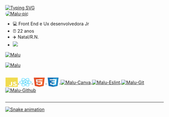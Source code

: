 [![Typing SVG](https://readme-typing-svg.herokuapp.com?font=roboto&size=26&duration=6000&color=E72EF7&center=true&vCenter=true&multiline=true&lines=Ol%C3%A1!+Me+chamo+Maria+Luiza++++)](https://git.io/typing-svg)
<br/>
  <a href="https://picasion.com/"><img src="https://i.picasion.com/pic92/0246a171525e83cbe746d22b017c23b3.gif" align="center" height="250" style="border-radius:50px;" alt="Malu-pic" /></a><br /><a href="https://picasion.com/"></a>
- 💻 Front End e Ux desenvolvedora Jr
- ⏰ 22 anos
- ✈️  Natal/R.N.
-   <a href="https://www.linkedin.com/in/maria-luiza-costaa" target="_blank"><img src="https://img.shields.io/badge/-LinkedIn-%230077B5?style=for-the-badge&logo=linkedin&logoColor=white" target="_blank"></a> 
<div align="left">
  <a href="https://github.com/MariaLuizaSantana">
   <p align="left"><img align="center" src="https://github-readme-stats.vercel.app/api?username=MariaLuizaSantana&show_icons=true&locale=pt-br&theme=radical" alt="Malu" /></p>
<p align="left"><img align="center" src="https://github-readme-streak-stats.herokuapp.com/?user=MariaLuizaSantana&theme=tokyonight" alt="Malu" /></p>
</div>
<div style="display: inline_block"><br>
  <img align="center" alt="Malu-Js" height="30" width="40" src="https://raw.githubusercontent.com/devicons/devicon/master/icons/javascript/javascript-plain.svg">
  <img align="center" alt="Malu-React" height="30" width="40" src="https://raw.githubusercontent.com/devicons/devicon/master/icons/react/react-original.svg">
  <img align="center" alt="Malu-HTML" height="30" width="40" src="https://raw.githubusercontent.com/devicons/devicon/master/icons/html5/html5-original.svg">
  <img align="center" alt="Malu-CSS" height="30" width="40" src="https://raw.githubusercontent.com/devicons/devicon/master/icons/css3/css3-original.svg">
  <img align="center" alt="Malu-Canva" height="30" width="40" src = "https://cdn.jsdelivr.net/gh/devicons/devicon/icons/canva/canva-original.svg">
  <img align="center" alt="Malu-Eslint" height="30" width="40" src = "https://cdn.jsdelivr.net/gh/devicons/devicon/icons/eslint/eslint-original.svg">
  <img align="center" alt="Malu-Git" height="30" width="40" src = "https://cdn.jsdelivr.net/gh/devicons/devicon/icons/git/git-original.svg">
  <img align="center" alt="Malu-Github" height="30" width="40" src = "https://cdn.jsdelivr.net/gh/devicons/devicon/icons/github/github-original.svg">
</div>
  
  ##

---
![Snake animation](https://github.com/MariaLuizaSantana/MariaLuizaSantana/blob/output/github-contribution-grid-snake.svg)
